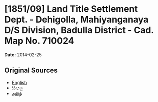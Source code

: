 # [1851/09] Land Title Settlement Dept. - Dehigolla, Mahiyanganaya D/S Division, Badulla District - Cad. Map No. 710024

**Date:** 2014-02-25

## Original Sources

- [English](https://documents.gov.lk/view/extra-gazettes/2014/2/1851-09_E.pdf)
- [සිංහල](https://documents.gov.lk/view/extra-gazettes/2014/2/1851-09_S.pdf)
- [தமிழ்](https://documents.gov.lk/view/extra-gazettes/2014/2/1851-09_T.pdf)
